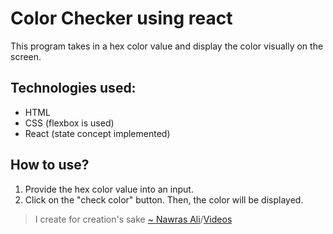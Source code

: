 # Color Checker using react

This program takes in a hex color value and display the color visually on the screen.

## Technologies used: 
- HTML
- CSS (flexbox is used)
- React (state concept implemented)

## How to use?
1. Provide the hex color value into an input.
2. Click on the "check color" button. Then, the color will be displayed.

> I create for creation's sake [~ Nawras Ali](https://learnwithnaw.com)/[Videos](https://youtube.com/c/learnwithnaw)
